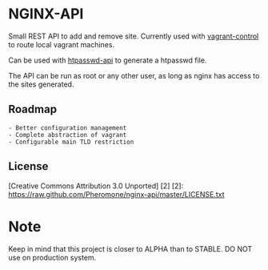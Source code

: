 # NGINX-API

Small REST API to add and remove site. Currently used with [vagrant-control](https://github.com/Pheromone/vagrant-control) to route local vagrant machines. 

Can be used with [htpasswd-api](https://github.com/Pheromone/htpasswd-api) to generate a htpasswd file.

The API can be run as root or any other user, as long as nginx has access to the sites generated.

## Roadmap

    - Better configuration management
    - Complete abstraction of vagrant
    - Configurable main TLD restriction

## License

[Creative Commons Attribution 3.0 Unported] [2]
  [2]: https://raw.github.com/Pheromone/nginx-api/master/LICENSE.txt

# Note 

Keep in mind that this project is closer to ALPHA than to STABLE. DO NOT use on production system.
